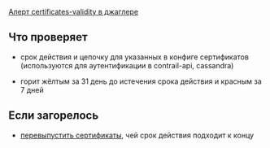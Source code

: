[Алерт certificates-validity в джаглере](https://juggler.yandex-team.ru/aggregate_checks/?query=service%3Dcertificates-validity)

## Что проверяет

- срок действия и цепочку для указанных в конфиге сертификатов (используются для аутентификации в contrail-api, cassandra)

- горит жёлтым за 31 день до истечения срока действия и красным за 7 дней

## Если загорелось

- [перевыпустить сертификаты](https://wiki.yandex-team.ru/cloud/devel/sdn/contrail-secrets-update/), чей срок действия подходит к концу